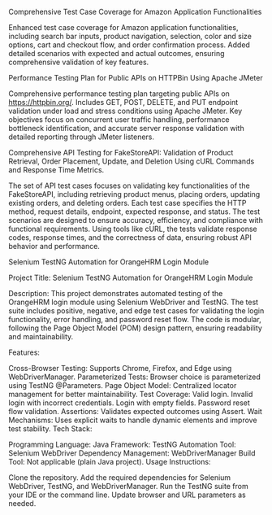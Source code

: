 Comprehensive Test Case Coverage for Amazon Application Functionalities

Enhanced test case coverage for Amazon application functionalities, including search bar inputs, product navigation, selection, color and size options, cart and checkout flow, and order confirmation process. Added detailed scenarios with expected and actual outcomes, ensuring comprehensive validation of key features.



Performance Testing Plan for Public APIs on HTTPBin Using Apache JMeter

Comprehensive performance testing plan targeting public APIs on https://httpbin.org/. Includes GET, POST, DELETE, and PUT endpoint validation under load and stress conditions using Apache JMeter. Key objectives focus on concurrent user traffic handling, performance bottleneck identification, and accurate server response validation with detailed reporting through JMeter listeners.



Comprehensive API Testing for FakeStoreAPI: Validation of Product Retrieval, Order Placement, Update, and Deletion Using cURL Commands and Response Time Metrics.

The set of API test cases focuses on validating key functionalities of the FakeStoreAPI, including retrieving product menus, placing orders, updating existing orders, and deleting orders. Each test case specifies the HTTP method, request details, endpoint, expected response, and status. The test scenarios are designed to ensure accuracy, efficiency, and compliance with functional requirements. Using tools like cURL, the tests validate response codes, response times, and the correctness of data, ensuring robust API behavior and performance.




Selenium TestNG Automation for OrangeHRM Login Module

Project Title: Selenium TestNG Automation for OrangeHRM Login Module

Description:
This project demonstrates automated testing of the OrangeHRM login module using Selenium WebDriver and TestNG. The test suite includes positive, negative, and edge test cases for validating the login functionality, error handling, and password reset flow. The code is modular, following the Page Object Model (POM) design pattern, ensuring readability and maintainability.

Features:

Cross-Browser Testing: Supports Chrome, Firefox, and Edge using WebDriverManager.
Parameterized Tests: Browser choice is parameterized using TestNG @Parameters.
Page Object Model: Centralized locator management for better maintainability.
Test Coverage:
Valid login.
Invalid login with incorrect credentials.
Login with empty fields.
Password reset flow validation.
Assertions: Validates expected outcomes using Assert.
Wait Mechanisms: Uses explicit waits to handle dynamic elements and improve test stability.
Tech Stack:

Programming Language: Java
Framework: TestNG
Automation Tool: Selenium WebDriver
Dependency Management: WebDriverManager
Build Tool: Not applicable (plain Java project).
Usage Instructions:

Clone the repository.
Add the required dependencies for Selenium WebDriver, TestNG, and WebDriverManager.
Run the TestNG suite from your IDE or the command line.
Update browser and URL parameters as needed.
